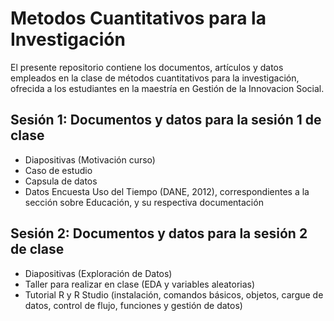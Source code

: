 # Metodos Cuantitativos para la Investigación

El presente repositorio contiene los documentos, artículos y datos empleados en la clase de métodos cuantitativos para la investigación, ofrecida a los estudiantes en la maestría en Gestión de la Innovacion Social.

## Sesión 1: Documentos y datos para la sesión 1 de clase

* Diapositivas (Motivación curso)
* Caso de estudio
* Capsula de datos
* Datos Encuesta Uso del Tiempo (DANE, 2012), correspondientes a la sección sobre Educación, y su respectiva documentación

## Sesión 2: Documentos y datos para la sesión 2 de clase

* Diapositivas (Exploración de Datos)
* Taller para realizar en clase (EDA y variables aleatorias)
* Tutorial R y R Studio (instalación, comandos básicos, objetos, cargue de datos, control de flujo, funciones y gestión de datos)
